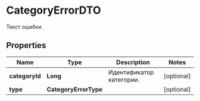 

# CategoryErrorDTO

Текст ошибки.

## Properties

| Name | Type | Description | Notes |
|------------ | ------------- | ------------- | -------------|
|**categoryId** | **Long** | Идентификатор категории. |  [optional] |
|**type** | **CategoryErrorType** |  |  [optional] |



